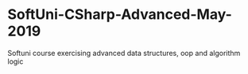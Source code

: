# SoftUni-CSharp-Advanced-May-2019
Softuni course exercising advanced data structures, oop and algorithm logic
